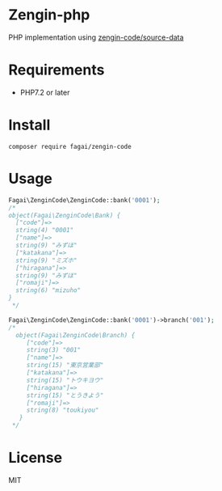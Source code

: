 # Zengin-php

PHP implementation using [zengin-code/source-data](https://github.com/zengin-code/source-data)

# Requirements

* PHP7.2 or later

# Install

```
composer require fagai/zengin-code
```

# Usage

```php
Fagai\ZenginCode\ZenginCode::bank('0001');
/*
object(Fagai\ZenginCode\Bank) {
  ["code"]=>
  string(4) "0001"
  ["name"]=>
  string(9) "みずほ"
  ["katakana"]=>
  string(9) "ミズホ"
  ["hiragana"]=>
  string(9) "みずほ"
  ["romaji"]=>
  string(6) "mizuho"
}
 */
```

```php
Fagai\ZenginCode\ZenginCode::bank('0001')->branch('001');
/*
  object(Fagai\ZenginCode\Branch) {
     ["code"]=>
     string(3) "001"
     ["name"]=>
     string(15) "東京営業部"
     ["katakana"]=>
     string(15) "トウキヨウ"
     ["hiragana"]=>
     string(15) "とうきよう"
     ["romaji"]=>
     string(8) "toukiyou"
   }
 */
```

# License

MIT
